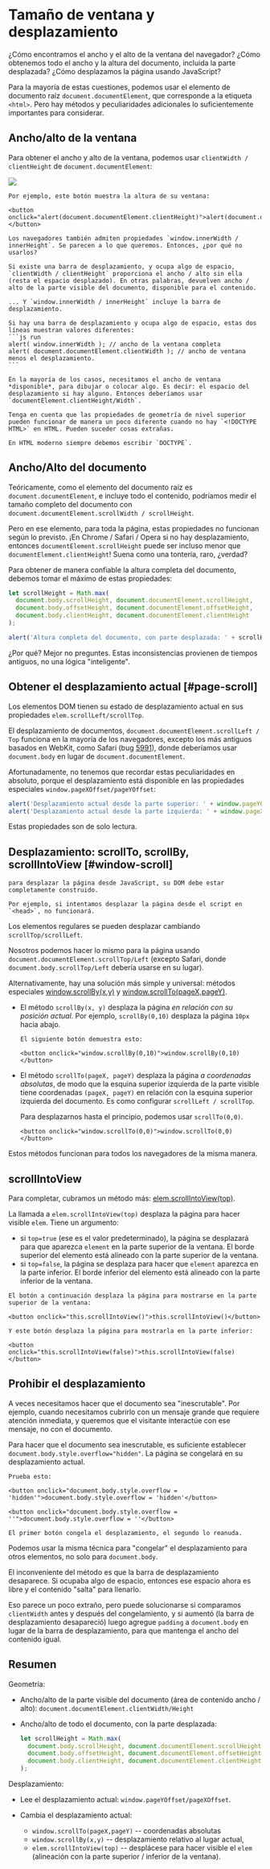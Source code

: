 # Tamaño de ventana y desplazamiento

¿Cómo encontramos el ancho y el alto de la ventana del navegador? ¿Cómo obtenemos todo el ancho y la altura del documento, incluida la parte desplazada? ¿Cómo desplazamos la página usando JavaScript?

Para la mayoría de estas cuestiones, podemos usar el elemento de documento raíz `document.documentElement`, que corresponde a la etiqueta `<html>`. Pero hay métodos y peculiaridades adicionales lo suficientemente importantes para considerar.

## Ancho/alto de la ventana

Para obtener el ancho y alto de la ventana, podemos usar `clientWidth / clientHeight` de `document.documentElement`:

![](document-client-width-height.svg)

```online
Por ejemplo, este botón muestra la altura de su ventana:

<button onclick="alert(document.documentElement.clientHeight)">alert(document.documentElement.clientHeight)</button>
```

````warn header="No *window.innerWidth/Height*"
Los navegadores también admiten propiedades `window.innerWidth / innerHeight`. Se parecen a lo que queremos. Entonces, ¿por qué no usarlos?

Si existe una barra de desplazamiento, y ocupa algo de espacio, `clientWidth / clientHeight` proporciona el ancho / alto sin ella (resta el espacio desplazado). En otras palabras, devuelven ancho / alto de la parte visible del documento, disponible para el contenido.

... Y `window.innerWidth / innerHeight` incluye la barra de desplazamiento.

Si hay una barra de desplazamiento y ocupa algo de espacio, estas dos líneas muestran valores diferentes:
```js run
alert( window.innerWidth ); // ancho de la ventana completa
alert( document.documentElement.clientWidth ); // ancho de ventana menos el desplazamiento.
```

En la mayoría de los casos, necesitamos el ancho de ventana *disponible*, para dibujar o colocar algo. Es decir: el espacio del desplazamiento si hay alguno. Entonces deberíamos usar `documentElement.clientHeight/Width`.
````

```warn header="*DOCTYPE* es importante"
Tenga en cuenta que las propiedades de geometría de nivel superior pueden funcionar de manera un poco diferente cuando no hay `<!DOCTYPE HTML>` en HTML. Pueden suceder cosas extrañas.

En HTML moderno siempre debemos escribir `DOCTYPE`.
```

## Ancho/Alto del documento

Teóricamente, como el elemento del documento raíz es `document.documentElement`, e incluye todo el contenido, podríamos medir el tamaño completo del documento con `document.documentElement.scrollWidth / scrollHeight`.

Pero en ese elemento, para toda la página, estas propiedades no funcionan según lo previsto. ¡En Chrome / Safari / Opera si no hay desplazamiento, entonces `documentElement.scrollHeight` puede ser incluso menor que `documentElement.clientHeight`! Suena como una tontería, raro, ¿verdad?

Para obtener de manera confiable la altura completa del documento, debemos tomar el máximo de estas propiedades:

```js run
let scrollHeight = Math.max(
  document.body.scrollHeight, document.documentElement.scrollHeight,
  document.body.offsetHeight, document.documentElement.offsetHeight,
  document.body.clientHeight, document.documentElement.clientHeight
);

alert('Altura completa del documento, con parte desplazada: ' + scrollHeight);
```

¿Por qué? Mejor no preguntes. Estas inconsistencias provienen de tiempos antiguos, no una lógica "inteligente".

## Obtener el desplazamiento actual [#page-scroll]

Los elementos DOM tienen su estado de desplazamiento actual en sus propiedades `elem.scrollLeft/scrollTop`.

El desplazamiento de documentos, `document.documentElement.scrollLeft / Top` funciona en la mayoría de los navegadores, excepto los más antiguos basados en WebKit, como Safari (bug [5991](https://bugs.webkit.org/show_bug.cgi?id=5991)), donde deberíamos usar `document.body` en lugar de `document.documentElement`.

Afortunadamente, no tenemos que recordar estas peculiaridades en absoluto, porque el desplazamiento está disponible en las propiedades especiales `window.pageXOffset/pageYOffset`:

```js run
alert('Desplazamiento actual desde la parte superior: ' + window.pageYOffset);
alert('Desplazamiento actual desde la parte izquierda: ' + window.pageXOffset);
```

Estas propiedades son de solo lectura.

## Desplazamiento: scrollTo, scrollBy, scrollIntoView [#window-scroll]

```warn
para desplazar la página desde JavaScript, su DOM debe estar completamente construido.

Por ejemplo, si intentamos desplazar la página desde el script en `<head>`, no funcionará.
```

Los elementos regulares se pueden desplazar cambiando `scrollTop/scrollLeft`.

Nosotros podemos hacer lo mismo para la página usando `document.documentElement.scrollTop/Left` (excepto Safari, donde `document.body.scrollTop/Left` debería usarse en su lugar).

Alternativamente, hay una solución más simple y universal: métodos especiales [window.scrollBy(x,y)](mdn:api/Window/scrollBy) y [window.scrollTo(pageX,pageY)](mdn:api/Window/scrollTo).

- El método `scrollBy(x, y)` desplaza la página *en relación con su posición actual*. Por ejemplo, `scrollBy(0,10)` desplaza la página `10px` hacia abajo.

    ```online
    El siguiente botón demuestra esto:

    <button onclick="window.scrollBy(0,10)">window.scrollBy(0,10)</button>
    ```
- El método `scrollTo(pageX, pageY)` desplaza la página *a coordenadas absolutas*, de modo que la esquina superior izquierda de la parte visible tiene coordenadas `(pageX, pageY)` en relación con la esquina superior izquierda del documento. Es como configurar `scrollLeft / scrollTop`.

    Para desplazarnos hasta el principio, podemos usar `scrollTo(0,0)`.

    ```online
    <button onclick="window.scrollTo(0,0)">window.scrollTo(0,0)</button>
    ```

Estos métodos funcionan para todos los navegadores de la misma manera.

## scrollIntoView

Para completar, cubramos un método más: [elem.scrollIntoView(top)](mdn:api/Element/scrollIntoView).

La llamada a `elem.scrollIntoView(top)` desplaza la página para hacer visible `elem`. Tiene un argumento:

- si `top=true` (ese es el valor predeterminado), la página se desplazará para que aparezca `element` en la parte superior de la ventana. El borde superior del elemento está alineado con la parte superior de la ventana.
- si `top=false`, la página se desplaza para hacer que `element` aparezca en la parte inferior. El borde inferior del elemento está alineado con la parte inferior de la ventana.

```online
El botón a continuación desplaza la página para mostrarse en la parte superior de la ventana:

<button onclick="this.scrollIntoView()">this.scrollIntoView()</button>

Y este botón desplaza la página para mostrarla en la parte inferior:

<button onclick="this.scrollIntoView(false)">this.scrollIntoView(false)</button>
```

## Prohibir el desplazamiento

A veces necesitamos hacer que el documento sea "inescrutable". Por ejemplo, cuando necesitamos cubrirlo con un mensaje grande que requiere atención inmediata, y queremos que el visitante interactúe con ese mensaje, no con el documento.

Para hacer que el documento sea inescrutable, es suficiente establecer `document.body.style.overflow="hidden"`. La página se congelará en su desplazamiento actual.

```online
Prueba esto:

<button onclick="document.body.style.overflow = 'hidden'">document.body.style.overflow = 'hidden'</button>

<button onclick="document.body.style.overflow = ''">document.body.style.overflow = ''</button>

El primer botón congela el desplazamiento, el segundo lo reanuda.
```

Podemos usar la misma técnica para "congelar" el desplazamiento para otros elementos, no solo para `document.body`.

El inconveniente del método es que la barra de desplazamiento desaparece. Si ocupaba algo de espacio, entonces ese espacio ahora es libre y el contenido "salta" para llenarlo.

Eso parece un poco extraño, pero puede solucionarse si comparamos `clientWidth` antes y después del congelamiento, y si aumentó (la barra de desplazamiento desapareció) luego agregue `padding` a `document.body` en lugar de la barra de desplazamiento, para que mantenga el ancho del contenido igual.

## Resumen

Geometría:

- Ancho/alto de la parte visible del documento (área de contenido ancho / alto): `document.documentElement.clientWidth/Height`
- Ancho/alto de todo el documento, con la parte desplazada:

    ```js
    let scrollHeight = Math.max(
      document.body.scrollHeight, document.documentElement.scrollHeight,
      document.body.offsetHeight, document.documentElement.offsetHeight,
      document.body.clientHeight, document.documentElement.clientHeight
    );
    ```

Desplazamiento:

- Lee el desplazamiento actual: `window.pageYOffset/pageXOffset`.
- Cambia el desplazamiento actual:

    - `window.scrollTo(pageX,pageY)` -- coordenadas absolutas
    - `window.scrollBy(x,y)` -- desplazamiento relativo al lugar actual,
    - `elem.scrollIntoView(top)` -- desplácese para hacer visible el `elem` (alineación con la parte superior / inferior de la ventana).

